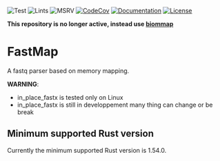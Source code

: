 ![Test](https://github.com/natir/in_place_fastx/workflows/Test/badge.svg)
![Lints](https://github.com/natir/in_place_fastx/workflows/Lints/badge.svg)
![MSRV](https://github.com/natir/in_place_fastx/workflows/MSRV/badge.svg)
[![CodeCov](https://codecov.io/gh/natir/in_place_fastx/branch/main/graph/badge.svg)](https://codecov.io/gh/natir/in_place_fastx)
[![Documentation](https://github.com/natir/in_place_fastx/workflows/Documentation/badge.svg)](https://natir.github.io/in_place_fastx/in_place_fastx)
[![License](https://img.shields.io/badge/license-MIT-green)](https://github.com/natir/in_place_fastx/blob/master/LICENSE)


**This repository is no longer active, instead use [biommap](https://github.com/natir/biommap)**

# FastMap

A fastq parser based on memory mapping.

**WARNING**:
- in\_place\_fastx is tested only on Linux
- in\_place\_fastx is still in developpement many thing can change or be break

## Minimum supported Rust version

Currently the minimum supported Rust version is 1.54.0.
